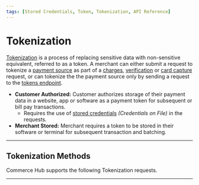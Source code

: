 ```yaml
---
tags: [Stored Credentials, Token, Tokenization, API Reference]
---
```


# Tokenization

[Tokenization](?path=docs/Resources/FAQs-Glossary/Glossary.md#tokenization) is a process of replacing sensitive data with non-sensitive equivalent, referred to as a token. A merchant can either submit a request to tokenize a [payment source](?path=docs/Resources/Guides/Payment-Sources/Source-Type.md) as part of a [charges](?path=docs/Resources/API-Documents/Payments/Charges.md), [verification](?path=docs/Resources/API-Documents/Payments_VAS/Verification.md) or [card capture](?path=docs/Online-Mobile-Digital/Secure-Data-Capture/API/API-Only.md) request, or can tokenize the the payment source only by sending a request to the [tokens endpoint](../api/?type=post&path=/payments-vas/v1/tokens).

- **Customer Authorized:** Customer authorizes storage of their payment data in a website, app or software as a payment token for subsequent or bill pay transactions.
  - Requires the use of [stored credentials](?path=docs/Resources/Guides/Stored-Credentials.md) _(Credentials on File)_ in the requests.
- **Merchant Stored:** Merchant requires a token to be stored in their software or terminal for subsequent transaction and batching.

---

## Tokenization Methods

Commerce Hub supports the following Tokenization requests.

<!-- type: row -->

<!-- type: card
title: TransAmor 
description: Merchants can replace sensitive payment information, such as credit card numbers, with a non-sensitive TransArmor Token issued by Commerce Hub. 
link: ?path=docs/Resources/Guides/Payment-Sources/Tokenization/TransAmor.md
-->

<!-- type: card
title: Network
description: Enhances payment security by substituting sensitive cardholder data with unique, context-specific tokens issued by the card networks, minimizing fraud risk and data exposure.
link: ?path=docs/Resources/Guides/Payment-Sources/Tokenization/Network-Token.md
-->

<!-- type: card
title: Secure Vault
description: Provides a protected space for storing sensitive data, like payment and customer information, ensuring its confidentiality and security against unauthorized access or breaches.
link: 
-->

<!-- type: card
title: Partner Token 
description: The partner tokens request allows a merchant to submit Commerce Hub's TransAmor PaymentToken and receive a third-party partner token.
link: ?path=docs/Resources/API-Documents/Payments_VAS/Get-Proccesor-Token.md
-->

<!-- type: card
title: Partner Token 
description: The Partner Tokens request allows a merchant to submit Commerce Hub's TransAmor PaymentToken and receive a third party partner-token.
link: ?path=docs/Resources/API-Documents/Payments_VAS/Get-Proccesor-Token.md
-->

<!-- type: row-end -->

---
